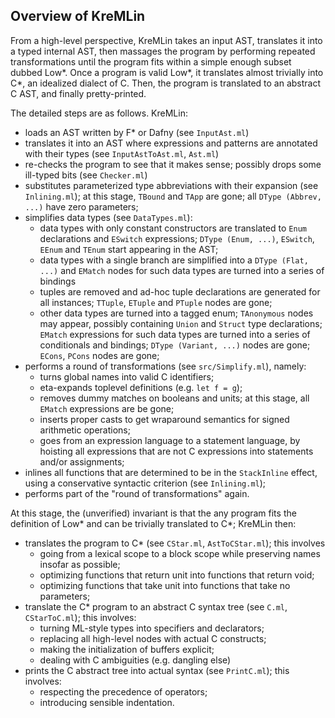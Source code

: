 Overview of KreMLin
-------------------

From a high-level perspective, KreMLin takes an input AST, translates it into a
typed internal AST, then massages the program by performing repeated
transformations until the program fits within a simple enough subset dubbed
Low*. Once a program is valid Low*, it translates almost trivially into C*, an
idealized dialect of C. Then, the program is translated to an abstract C AST,
and finally pretty-printed.

The detailed steps are as follows. KreMLin:
- loads an AST written by F* or Dafny (see `InputAst.ml`)
- translates it into an AST where expressions and patterns are annotated with
  their types (see `InputAstToAst.ml`, `Ast.ml`)
- re-checks the program to see that it makes sense; possibly drops some
  ill-typed bits (see `Checker.ml`)
- substitutes parameterized type abbreviations with their expansion (see
  `Inlining.ml`); at this stage, `TBound` and `TApp` are gone; all `DType
  (Abbrev, ...)` have zero parameters;
- simplifies data types (see `DataTypes.ml`):
  * data types with only constant constructors are translated to `Enum`
    declarations and `ESwitch` expressions; `DType (Enum, ...)`, `ESwitch`,
    `EEnum` and `TEnum` start appearing in the AST;
  * data types with a single branch are simplified into a `DType (Flat, ...)`
    and `EMatch` nodes for such data types are turned into a series of bindings
  * tuples are removed and ad-hoc tuple declarations are generated for all
    instances; `TTuple`, `ETuple` and `PTuple` nodes are gone;
  * other data types are turned into a tagged enum; `TAnonymous` nodes may
    appear, possibly containing `Union` and `Struct` type declarations; `EMatch`
    expressions for such data types are turned into a series of conditionals and
    bindings; `DType (Variant, ...)` nodes are gone; `ECons`, `PCons` nodes are
    gone;
- performs a round of transformations (see `src/Simplify.ml`), namely:
  * turns global names into valid C identifiers;
  * eta-expands toplevel definitions (e.g. `let f = g`);
  * removes dummy matches on booleans and units; at this stage, all `EMatch`
    expressions are be gone;
  * inserts proper casts to get wraparound semantics for signed arithmetic
    operations;
  * goes from an expression language to a statement language, by hoisting all
    expressions that are not C expressions into statements and/or assignments;
- inlines all functions that are determined to be in the `StackInline` effect,
  using a conservative syntactic criterion (see `Inlining.ml`);
- performs part of the "round of transformations" again.

At this stage, the (unverified) invariant is that the any program fits the
definition of Low* and can be trivially translated to C*; KreMLin then:
- translates the program to C* (see `CStar.ml`, `AstToCStar.ml`); this involves
  * going from a lexical scope to a block scope while preserving names insofar
    as possible;
  * optimizing functions that return unit into functions that return void;
  * optimizing functions that take unit into functions that take no parameters;
- translate the C* program to an abstract C syntax tree (see `C.ml`,
  `CStarToC.ml`); this involves:
  * turning ML-style types into specifiers and declarators;
  * replacing all high-level nodes with actual C constructs;
  * making the initialization of buffers explicit;
  * dealing with C ambiguities (e.g. dangling else)
- prints the C abstract tree into actual syntax (see `PrintC.ml`); this
  involves:
  * respecting the precedence of operators;
  * introducing sensible indentation.
